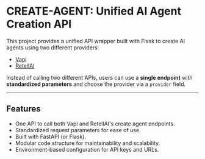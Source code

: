 # CREATE-AGENT: Unified AI Agent Creation API

This project provides a unified API wrapper built with  Flask to create AI agents using two different providers:

- [Vapi](https://docs.vapi.ai/api-reference/assistants/create)
- [RetellAI](https://docs.retellai.com/api-references/create-agent)

Instead of calling two different APIs, users can use a **single endpoint** with **standardized parameters** and choose the provider via a `provider` field.

---

## Features

- One API to call both Vapi and RetellAI's create agent endpoints.
- Standardized request parameters for ease of use.
- Built with FastAPI (or Flask).
- Modular code structure for maintainability and scalability.
- Environment-based configuration for API keys and URLs.
